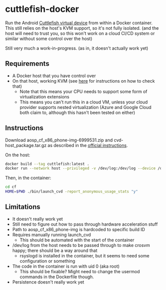 # cuttlefish-docker
Run the Android [Cuttlefish virtual device](https://source.android.com/setup/create/cuttlefish) from within a Docker container. This still relies on the host's KVM support, so it's not fully isolated. (and the host will need to trust you, so this won't work on a cloud CI/CD system or similar without some control over the host)

Still very much a work-in-progress. (as in, it doesn't actually work yet)

## Requirements
* A Docker host that you have control over
* On that host, working KVM (see [here](https://askubuntu.com/a/104024) for instructions on how to check that)
	* Note that this means your CPU needs to support some form of virtualization extensions
	* This means you can't run this in a cloud VM, unless your cloud provider supports nested virtualization (Azure and Google Cloud both claim to, although this hasn't been tested on either)

## Instructions
Download aosp_cf_x86_phone-img-6999531.zip and cvd-host_package.tar.gz as described in the [official instructions](https://android.googlesource.com/device/google/cuttlefish/).

On the host:
```bash
docker build --tag cuttlefish:latest .
docker run --network host --privileged -v /dev/log:/dev/log --device /dev/net/tun --device /dev/kvm --p 8444:8443 --user=0 -it cuttlefish:latest
```

Then, in the container:
```bash
cd cf
HOME=$PWD ./bin/launch_cvd -report_anonymous_usage_stats "y"
```

## Limitations
* It doesn't really work yet
* Still need to figure out how to pass through hardware acceleration stuff
* Path to aosp_cf_x86_phone-img is hardcoded to specific build ID
* Requires manually running launch_cvd
	* This should be automated with the start of the container
* /dev/log from the host needs to be passed through to make crosvm happy; there should be a way around that
	* rsyslogd is installed in the container, but it seems to need some configuration or something
* The code in the container is run with uid 0 (aka root)
	* This should be fixable? Might need to change the usermod commands in the Dockerfile though.
* Persistence doesn't really work yet

